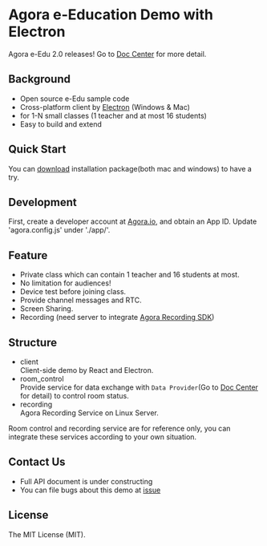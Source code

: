 # Agora e-Education Demo with Electron

Agora e-Edu 2.0 releases! Go to [Doc Center](https://agoraio-usecase.github.io/eEducation-with-Electron/#/) for more detail.

## Background

- Open source e-Edu sample code
- Cross-platform client by [Electron](https://electronjs.org) (Windows & Mac)
- for 1-N small classes (1 teacher and at most 16 students)
- Easy to build and extend

## Quick Start

You can [download](https://github.com/AgoraIO-Usecase/eEducation-with-Electron/releases) installation package(both mac and windows) to have a try.

## Development

First, create a developer account at [Agora.io](https://dashboard.agora.io/signin/), and obtain an App ID.
Update 'agora.config.js' under './app/'.  


## Feature 

- Private class which can contain 1 teacher and 16 students at most.
- No limitation for audiences!
- Device test before joining class.
- Provide channel messages and RTC.
- Screen Sharing.
- Recording (need server to integrate [Agora Recording SDK](https://docs.agora.io/cn/2.1.1/addons/Recording/Quickstart%20Guides/recording_c++?platform=C%2B%2B))

## Structure

- client  
  Client-side demo by React and Electron.
- room_control  
  Provide service for data exchange with `Data Provider`(Go to [Doc Center](https://agoraio-usecase.github.io/eEducation-with-Electron/#/) for detail) to control room status.
- recording  
  Agora Recording Service on Linux Server.

Room control and recording service are for reference only, you can integrate these services according to your own situation.
  
## Contact Us
- Full API document is under constructing
- You can file bugs about this demo at [issue](https://github.com/AgoraIO-Usecase/eEducation-with-Electron/issues)

## License
The MIT License (MIT).

